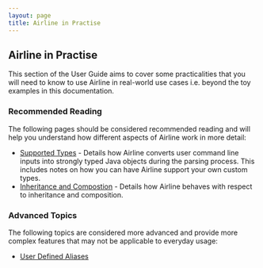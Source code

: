 ```yaml
---
layout: page
title: Airline in Practise
---
```


## Airline in Practise

This section of the User Guide aims to cover some practicalities that you will need to know to use Airline in real-world use cases i.e. beyond the toy examples in this documentation.

### Recommended Reading

The following pages should be considered recommended reading and will help you understand how different aspects of Airline work in more detail:

- [Supported Types](types.html) - Details how Airline converts user command line inputs into strongly typed Java objects during the parsing process.  This includes notes on how you can have Airline support your own custom types.
- [Inheritance and Compostion](oop.html) - Details how Airline behaves with respect to inheritance and composition.


### Advanced Topics

The following topics are considered more advanced and provide more complex features that may not be applicable to everyday usage:

- [User Defined Aliases](aliases.html)